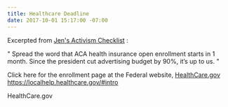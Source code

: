 ```yaml
---
title: Healthcare Deadline
date: 2017-10-01 15:17:00 -07:00
---
```


Excerpted from [Jen's Activism Checklist](https://jenniferhofmann.com/home/weekly-action-checklist-democrats-independents-republicans-conscience/) :

"   Spread the word that ACA health insurance open enrollment starts in 1 month. Since the president cut advertising budget by 90%, it’s up to us.   "

Click here for the enrollment page at the Federal website, [HealthCare.gov](https://www.healthcare.gov/) https://localhelp.healthcare.gov/#intro

HealthCare.gov